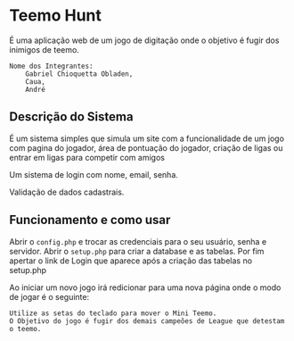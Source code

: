 # Teemo Hunt

É uma aplicação web de um jogo de digitação onde o objetivo é fugir dos inimigos de teemo.

    Nome dos Integrantes:
        Gabriel Chioquetta Obladen,
        Caua,
        André


## Descrição do Sistema

É um sistema simples que simula um site com a funcionalidade de um jogo com pagina do jogador, área de pontuação do jogador, criação de ligas ou entrar em ligas para competir com amigos

Um sistema de login com nome, email, senha.

Validação de dados cadastrais.

## Funcionamento e como usar

Abrir o ```config.php``` e trocar as credenciais para o seu usuário, senha e servidor.
Abrir o ```setup.php``` para criar a database e as tabelas.
Por fim apertar o link de Login que aparece após a criação das tabelas no setup.php

Ao iniciar um novo jogo irá redicionar para uma nova página onde o modo de jogar é o seguinte:

    Utilize as setas do teclado para mover o Mini Teemo.
    O Objetivo do jogo é fugir dos demais campeões de League que detestam o teemo.
